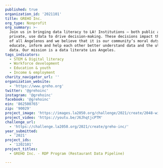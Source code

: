 ```yaml
---
published: true
organization_id: '2021101'
title: GREHO Inc.
org_type: Nonprofit
org_summary: >-
  Join us in bringing data literacy to LA! Institutions – both public and
  private, use data to drive decision-making. These decisions impact the lives
  of all Angelenos and we believe that it is our community’s moral duty to
  educate, inform and help each other better understand data and the utility of
  data. Our mission is a data literate Los Angeles.
tags_indicators:
  - STEM & Digital literacy
  - Workforce development
  - Education & youth
  - Income & employment
charity_navigator_url: ''
organization_website:
  - 'https://www.greho.org'
twitter: '@grehoinc'
instagram: '@grehoinc'
facebook: '@grehoinc'
ein: '862500765'
zip: '90029'
project_image: 'https://images.la2050.org/challenge/2021/create/2048-wide/greho-inc.jpg'
project_video: 'https://youtu.be/J6JhqtjcPTM'
challenge_url:
  - 'https://challenge.la2050.org/2021/create/greho-inc/'
year_submitted:
  - '2021'
project_ids:
  - '1202101'
project_titles:
  - GREHO Inc. - RDP Program (Restaurant Data Pipeline)

---
```

